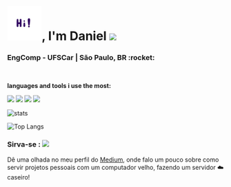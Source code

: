 <h1><img src="/static/icons/hi.gif" height="80px">, I'm Daniel <img src="https://img.icons8.com/fluency/48/000000/funny-zebra.png"/></h1>


<h3>EngComp - UFSCar | São Paulo, BR :rocket:</h3>

<br>

**languages and tools i use the most:**

<code><img height="40" src="https://img.icons8.com/dusk/64/000000/python.png"></code>
<code><img height="40" src="https://img.icons8.com/dusk/64/000000/c-plus-plus.png"></code>
<code><img height="40" src="https://img.icons8.com/dusk/64/000000/docker.png"></code>
<code><img height="40" src="https://img.icons8.com/dusk/64/000000/console.png"></code>


![stats](https://github-readme-stats.vercel.app/api?username=LombardiDaniel&count_private=true&show_icons=true&bg_color=30,e96443,904e95&title_color=fff&text_color=fff)

![Top Langs](https://github-readme-stats.vercel.app/api/top-langs/?username=LombardiDaniel&layout=compact&bg_color=30,e96443,904e95&title_color=fff&text_color=fff)



### Sirva-se : <img height="20" src="https://img.icons8.com/dusk/64/000000/server.png">
Dê uma olhada no meu perfil do [Medium](https://lombardi-daniel-o.medium.com), onde falo um pouco sobre como servir projetos pessoais com um computador velho, fazendo um servidor ☁️ caseiro!
